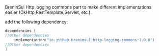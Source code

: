 BreninSul Http logging commons part to make different implementations easier (OkHttp,RestTemplate,Servlet, etc.).



add the following dependency:

````kotlin
dependencies {
//Other dependencies
    implementation("io.github.breninsul:http-logging-commons:1.0.0")
//Other dependencies
}

````


